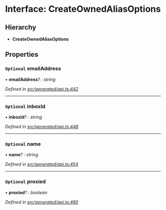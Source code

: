 # Interface: CreateOwnedAliasOptions

## Hierarchy

* **CreateOwnedAliasOptions**

## Properties

### `Optional` emailAddress

• **emailAddress**? : *string*

*Defined in [src/generated/api.ts:442](https://github.com/mailslurp/mailslurp-client-ts-js/blob/4ca018b/src/generated/api.ts#L442)*

___

### `Optional` inboxId

• **inboxId**? : *string*

*Defined in [src/generated/api.ts:448](https://github.com/mailslurp/mailslurp-client-ts-js/blob/4ca018b/src/generated/api.ts#L448)*

___

### `Optional` name

• **name**? : *string*

*Defined in [src/generated/api.ts:454](https://github.com/mailslurp/mailslurp-client-ts-js/blob/4ca018b/src/generated/api.ts#L454)*

___

### `Optional` proxied

• **proxied**? : *boolean*

*Defined in [src/generated/api.ts:460](https://github.com/mailslurp/mailslurp-client-ts-js/blob/4ca018b/src/generated/api.ts#L460)*
